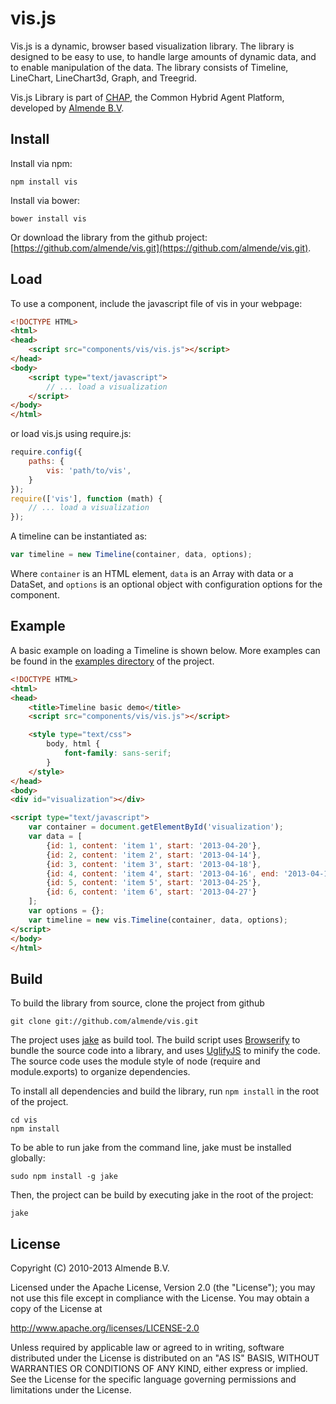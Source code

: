 vis.js
==================

Vis.js is a dynamic, browser based visualization library.
The library is designed to be easy to use, to handle large amounts
of dynamic data, and to enable manipulation of the data.
The library consists of Timeline, LineChart, LineChart3d, Graph, and Treegrid.

Vis.js Library is part of [CHAP](http://chap.almende.com),
the Common Hybrid Agent Platform, developed by [Almende B.V](http://almende.com).


## Install

Install via npm:

    npm install vis

Install via bower:

    bower install vis

Or download the library from the github project:
[https://github.com/almende/vis.git](https://github.com/almende/vis.git).


## Load


To use a component, include the javascript file of vis in your webpage:

```html
<!DOCTYPE HTML>
<html>
<head>
    <script src="components/vis/vis.js"></script>
</head>
<body>
    <script type="text/javascript">
        // ... load a visualization
    </script>
</body>
</html>
```

or load vis.js using require.js:

```js
require.config({
    paths: {
        vis: 'path/to/vis',
    }
});
require(['vis'], function (math) {
    // ... load a visualization
});
```


A timeline can be instantiated as:

```js
var timeline = new Timeline(container, data, options);
```

Where `container` is an HTML element, `data` is an Array with data or a DataSet,
and `options` is an optional object with configuration options for the
component.


## Example

A basic example on loading a Timeline is shown below. More examples can be
found in the [examples directory](https://github.com/almende/vis/tree/master/examples)
of the project.

```html
<!DOCTYPE HTML>
<html>
<head>
    <title>Timeline basic demo</title>
    <script src="components/vis/vis.js"></script>

    <style type="text/css">
        body, html {
            font-family: sans-serif;
        }
    </style>
</head>
<body>
<div id="visualization"></div>

<script type="text/javascript">
    var container = document.getElementById('visualization');
    var data = [
        {id: 1, content: 'item 1', start: '2013-04-20'},
        {id: 2, content: 'item 2', start: '2013-04-14'},
        {id: 3, content: 'item 3', start: '2013-04-18'},
        {id: 4, content: 'item 4', start: '2013-04-16', end: '2013-04-19'},
        {id: 5, content: 'item 5', start: '2013-04-25'},
        {id: 6, content: 'item 6', start: '2013-04-27'}
    ];
    var options = {};
    var timeline = new vis.Timeline(container, data, options);
</script>
</body>
</html>
```


## Build

To build the library from source, clone the project from github

    git clone git://github.com/almende/vis.git

The project uses [jake](https://github.com/mde/jake) as build tool.
The build script uses [Browserify](http://browserify.org/) to
bundle the source code into a library,
and uses [UglifyJS](http://lisperator.net/uglifyjs/) to minify the code.
The source code uses the module style of node (require and module.exports) to
organize dependencies.

To install all dependencies and build the library, run `npm install` in the
root of the project.

    cd vis
    npm install

To be able to run jake from the command line, jake must be installed globally:

    sudo npm install -g jake

Then, the project can be build by executing jake in the root of the project:

    jake


## License

Copyright (C) 2010-2013 Almende B.V.

Licensed under the Apache License, Version 2.0 (the "License");
you may not use this file except in compliance with the License.
You may obtain a copy of the License at

   http://www.apache.org/licenses/LICENSE-2.0

Unless required by applicable law or agreed to in writing, software
distributed under the License is distributed on an "AS IS" BASIS,
WITHOUT WARRANTIES OR CONDITIONS OF ANY KIND, either express or implied.
See the License for the specific language governing permissions and
limitations under the License.
